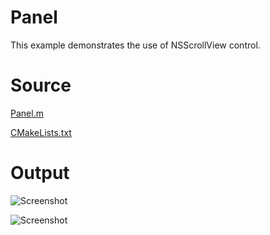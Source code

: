 # Panel

This example demonstrates the use of NSScrollView control.

# Source

[Panel.m](./Panel.m)

[CMakeLists.txt](./CMakeLists.txt)

# Output

![Screenshot](../../../docs/Pictures/Panel.png)

![Screenshot](../../../docs/Pictures/PanelDark.png)
